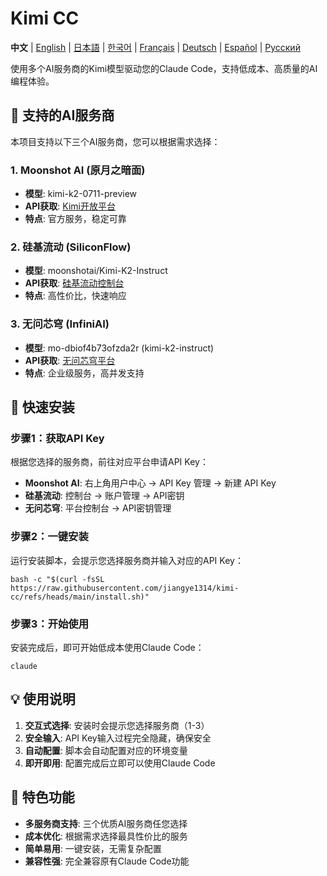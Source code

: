 # Kimi CC

**中文** | [English](README_EN.md) | [日本語](README_JA.md) | [한국어](README_KO.md) | [Français](README_FR.md) | [Deutsch](README_DE.md) | [Español](README_ES.md) | [Русский](README_RU.md)

使用多个AI服务商的Kimi模型驱动您的Claude Code，支持低成本、高质量的AI编程体验。

## 🚀 支持的AI服务商

本项目支持以下三个AI服务商，您可以根据需求选择：

### 1. **Moonshot AI (原月之暗面)**
- **模型**: kimi-k2-0711-preview
- **API获取**: [Kimi开放平台](https://platform.moonshot.cn/)
- **特点**: 官方服务，稳定可靠

### 2. **硅基流动 (SiliconFlow)**
- **模型**: moonshotai/Kimi-K2-Instruct
- **API获取**: [硅基流动控制台](https://cloud.siliconflow.cn/account/ak)
- **特点**: 高性价比，快速响应

### 3. **无问芯穹 (InfiniAI)**
- **模型**: mo-dbiof4b73ofzda2r (kimi-k2-instruct)
- **API获取**: [无问芯穹平台](https://cloud.infini-ai.com/)
- **特点**: 企业级服务，高并发支持

## 🔧 快速安装

### 步骤1：获取API Key
根据您选择的服务商，前往对应平台申请API Key：
- **Moonshot AI**: 右上角用户中心 → API Key 管理 → 新建 API Key
- **硅基流动**: 控制台 → 账户管理 → API密钥
- **无问芯穹**: 平台控制台 → API密钥管理

### 步骤2：一键安装
运行安装脚本，会提示您选择服务商并输入对应的API Key：

```shell
bash -c "$(curl -fsSL https://raw.githubusercontent.com/jiangye1314/kimi-cc/refs/heads/main/install.sh)"
```

### 步骤3：开始使用
安装完成后，即可开始低成本使用Claude Code：

```shell
claude
```

## 💡 使用说明

1. **交互式选择**: 安装时会提示您选择服务商（1-3）
2. **安全输入**: API Key输入过程完全隐藏，确保安全
3. **自动配置**: 脚本会自动配置对应的环境变量
4. **即开即用**: 配置完成后立即可以使用Claude Code

## 🌟 特色功能

- **多服务商支持**: 三个优质AI服务商任您选择
- **成本优化**: 根据需求选择最具性价比的服务
- **简单易用**: 一键安装，无需复杂配置
- **兼容性强**: 完全兼容原有Claude Code功能
